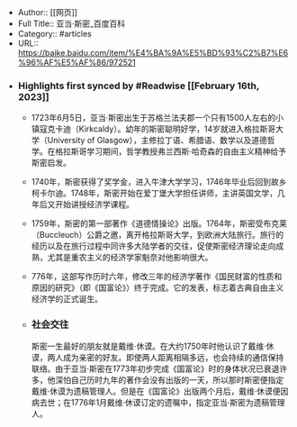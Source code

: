- Author:: [[网页]]
- Full Title:: 亚当·斯密_百度百科
- Category:: #articles
- URL:: https://baike.baidu.com/item/%E4%BA%9A%E5%BD%93%C2%B7%E6%96%AF%E5%AF%86/972521
- ### Highlights first synced by #Readwise [[February 16th, 2023]]
    - 1723年6月5日，亚当·斯密出生于苏格兰法夫郡一个只有1500人左右的小镇寇克卡迪（Kirkcaldy）。幼年的斯密聪明好学，14岁就进入格拉斯哥大学（University of Glasgow），主修拉丁语、希腊语、数学以及道德哲学。在格拉斯哥学习期间，哲学教授弗兰西斯·哈奇森的自由主义精神给予斯密启发。
    - 1740年，斯密获得了奖学金，进入牛津大学学习，1746年毕业后回到故乡柯卡尔迪。1748年，斯密开始在爱丁堡大学担任讲师，主讲英国文学，几年后又开始讲授经济学课程。
    - 1759年，斯密的第一部著作《道德情操论》出版。1764年，斯密受布克莱（Buccleuch）公爵之邀，离开格拉斯哥大学，到欧洲大陆旅行。旅行的经历以及在旅行过程中同许多大陆学者的交往，促使斯密经济理论走向成熟，尤其是重农主义的经济学家魁奈对他影响很大。
    - 776年，这部写作历时六年，修改三年的经济学著作《国民财富的性质和原因的研究》（即《国富论》）终于完成。它的发表，标志着古典自由主义经济学的正式诞生。
    - ### 社会交往
      
      
      
      斯密一生最好的朋友就是戴维·休谟。在大约1750年时他认识了戴维·休谟，两人成为亲密的好友。即使两人距离相隔多远，也会持续的通信保持联络。由于亚当·斯密在1773年初步完成《国富论》时的身体状况已衰退许多，他深怕自己历时九年的著作会没有出版的一天，所以那时斯密便指定戴维·休谟为遗稿管理人。但是在《国富论》出版两个月后，戴维·休谟便因病去世；在1776年1月戴维·休谟订定的遗嘱中，指定亚当·斯密为遗稿管理人。
